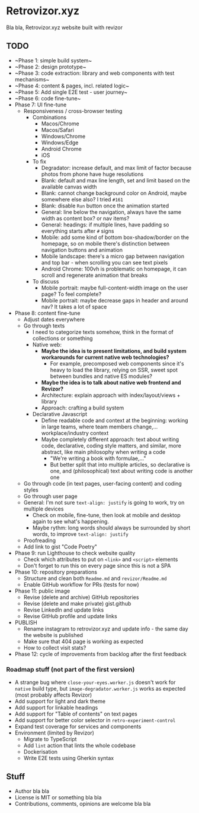 # Retrovizor.xyz

Bla bla, Retrovizor.xyz website built with revizor

## TODO

* ~Phase 1: simple build system~
* ~Phase 2: design prototype~
* ~Phase 3: code extraction: library and web components with test mechanisms~
* ~Phase 4: content & pages, incl. related logic~
* ~Phase 5: Add single E2E test - user journey~
* ~Phase 6: code fine-tune~
* Phase 7: UI fine-tune
    * Responsiveness / cross-browser testing
        * Combinations
            * Macos/Chrome
            * Macos/Safari
            * Windows/Chrome
            * Windows/Edge
            * Android Chrome
            * iOS
        * To fix
            * Degradator: increase default, and max limit of factor because photos from phone have huge resolutions
            * Blank: default and max line length, set and limit based on the available canvas width
            * Blank: cannot change background color on Android, maybe somewhere else also? I tried `#161`
            * Blank: disable `Run` button once the animation started
            * General: line below the navigation, always have the same width as content box? or nav items?
            * General: headings: if multiple lines, have padding so everything starts after `#` signs
            * Mobile: add some kind of bottom box-shadow/border on the homepage, so on mobile there's distinction between navigation buttons and animation
            * Mobile landscape: there's a micro gap between navigation and top bar - when scrolling you can see text pixels
            * Android Chrome: 100vh is problematic on homepage, it can scroll and regenerate animation that breaks
        * To discuss
            * Mobile portrait: maybe full-content-width image on the user page? To feel complete?
            * Mobile portrait: maybe decrease gaps in header and around nav? It takes a lot of space
* Phase 8: content fine-tune
    * Adjust dates everywhere
    * Go through texts
        * I need to categorize texts somehow, think in the format of collections or something
        * Native web:
            * **Maybe the idea is to present limitations, and build system workarounds for current native web technologies?**
                * For example, precomposed web components since it's heavy to load the library, relying on SSR, sweet spot between bundles and native ES modules?
            * **Maybe the idea is to talk about native web frontend and Revizor?**
            * Architecture: explain approach with index/layout/views + library
            * Approach: crafting a build system
        * Declarative Javascript
            * Define readable code and context at the beginning: working in large teams, where team members change,... workplace/industry context
            * Maybe completely different approach: text about writing code, declarative, coding style matters, and similar, more abstract, like main philosophy when writing a code
                * "We're writing a book with formulae,..."
                * But better split that into multiple articles, so declarative is one, and (philosophical) text about writing code is another one
    * Go through code (in text pages, user-facing content) and coding styles
    * Go through user page
    * General: I'm not sure `text-align: justify` is going to work, try on multiple devices
        * Check on mobile, fine-tune, then look at mobile and desktop again to see what's happening.
        * Maybe rythm: long words should always be surrounded by short words, to improve `text-align: justify`
    * Proofreading
    * Add link to gist "Code Poetry"
* Phase 9: run Lighthouse to check website quality
    * Check which attributes to put on `<link>` and `<script>` elements
    * Don't forget to run this on every page since this is not a SPA
* Phase 10: repository preparations
    * Structure and clean both `Readme.md` and `revizor/Readme.md`
    * Enable GitHub workflow for PRs (tests for now)
* Phase 11: public image
    * Revise (delete and archive) GitHub repositories
    * Revise (delete and make private) gist.github
    * Revise LinkedIn and update links
    * Revise GitHub profile and update links
* PUBLISH
    * Rename instagram to retrovizor.xyz and update info - the same day the website is published
    * Make sure that 404 page is working as expected
    * How to collect visit stats?
* Phase 12: cycle of improvements from backlog after the first feedback

### Roadmap stuff (not part of the first version)

* A strange bug where `close-your-eyes.worker.js` doesn't work for `native` build type, but `image-degradator.worker.js` works as expected (most probably affects Revizor)
* Add support for light and dark theme
* Add support for linkable headings
* Add support for "Table of contents" on text pages
* Add support for better color selector in `retro-experiment-control`
* Expand test coverage for services and components
* Environment (limited by Revizor)
    * Migrate to TypeScript
    * Add `lint` action that lints the whole codebase
    * Dockerisation
    * Write E2E tests using Gherkin syntax

## Stuff

* Author bla bla
* License is MIT or something bla bla
* Contributions, comments, opinions are welcome bla bla
